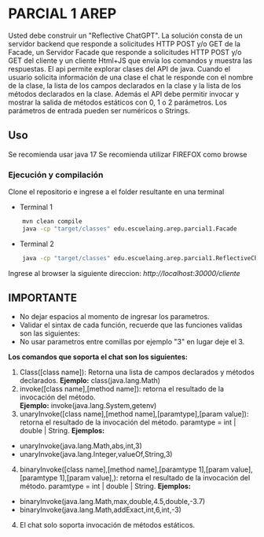 # PARCIAL 1 AREP
Usted debe construir un "Reflective ChatGPT". La solución consta de un servidor backend que responde a solicitudes HTTP POST y/o GET de la Facade, un Servidor Facade que responde a solicitudes HTTP POST y/o GET del cliente  y un cliente Html+JS que envía los comandos y muestra las respuestas. El api permite explorar clases del API de java. Cuando el usuario solicita información de una clase el chat le responde con el nombre de la clase, la lista de los campos declarados en la clase y la lista de los métodos declarados en la clase. Además el API debe permitir invocar y mostrar la salida de métodos estáticos con 0, 1 o 2 parámetros. Los parámetros de entrada pueden ser numéricos o Strings.

## Uso
Se recomienda usar java 17
Se recomienda utilizar FIREFOX como browse

### Ejecución y compilación 

Clone el repositorio e ingrese a el folder resultante en una terminal

- Terminal 1
```bash
    mvn clean compile
    java -cp "target/classes" edu.escuelaing.arep.parcial1.Facade
```

- Terminal 2
```bash
    java -cp "target/classes" edu.escuelaing.arep.parcial1.ReflectiveChat
```

Ingrese al browser la siguiente direccion: *http://localhost:30000/cliente*

## IMPORTANTE

- No dejar espacios al momento de ingresar los parametros.
- Validar el sintax de cada función, recuerde que las funciones validas son las siguientes:
- No usar parametros entre comillas por ejemplo "3" en lugar deje el 3.

**Los comandos que soporta el chat son los siguientes:**
1. Class([class name]): Retorna una lista de campos declarados y métodos declarados.
**Ejemplo:** class(java.lang.Math)
2. invoke([class name],[method name]): retorna el resultado de la invocación del método.  
**Ejemplo:** invoke(java.lang.System,getenv)
3. unaryInvoke([class name],[method name],[paramtype],[param value]): retorna el resultado de la invocación del método. paramtype = int | double | String.
**Ejemplos:**
- unaryInvoke(java.lang.Math,abs,int,3)
- unaryInvoke(java.lang.Integer,valueOf,String,3)
4. binaryInvoke([class name],[method name],[paramtype 1],[param value], [paramtype 1],[param value],): retorna el resultado de la invocación del método. paramtype = int | double | String. 
**Ejemplos:**
- binaryInvoke(java.lang.Math,max,double,4.5,double,-3.7)
- binaryInvoke(java.lang.Math,addExact,int,6,int,-3)
4. El chat solo soporta invocación de métodos estáticos.




